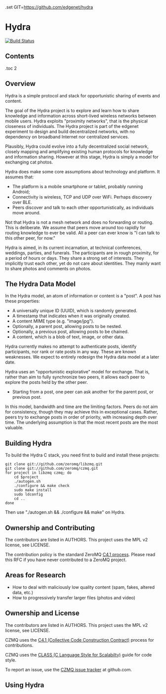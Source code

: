 .set GIT=https://github.com/edgenet/hydra

# Hydra

[![Build Status](https://travis-ci.org/edgenet/hydra.png)](https://travis-ci.org/edgenet/hydra)

## Contents

.toc 2

## Overview

Hydra is a simple protocol and stack for opportunistic sharing of events and content.

The goal of the Hydra project is to explore and learn how to share knowledge and information across short-lived wireless networks between mobile users. Hydra exploits "proximity networks", that is the physical closeness of individuals. The Hydra project is part of the edgenet experiment to design and build decentralized networks, with no dependency on broadband Internet nor centralized services.

Plausibly, Hydra could evolve into a fully decentralized social network, closely mapping and amplifying existing human protocols for knowledge and information sharing. However at this stage, Hydra is simply a model for exchanging cat photos.

Hydra does make some core assumptions about technology and platform. It assumes that:

* The platform is a mobile smartphone or tablet, probably running Android;
* Connectivity is wireless, TCP and UDP over WiFi. Perhaps discovery over BLE.
* Peers discover and talk to each other opportunistically, as individuals move around.

Not that Hydra is not a mesh network and does no forwarding or routing. This is deliberate. We assume that peers move around too rapidly for routing knowledge to ever be valid. All a peer can ever know is "I can talk to this other peer, for now."

Hydra is aimed, in its current incarnation, at technical conferences, weddings, parties, and funerals. The participants are in rough proximity, for a period of hours or days. They share a strong set of interests. They implicitly trust each other, yet do not care about identities. They mainly want to share photos and comments on photos.

## The Hydra Data Model

In the Hydra model, an atom of information or content is a "post". A post has these properties:

* A universally unique ID (UUID), which is randomly generated.
* A timestamp that indicates when it was originally created.
* A content MIME type (e.g. "image/jpg").
* Optionally, a parent post, allowing posts to be nested.
* Optionally, a previous post, allowing posts to be chained.
* A content, which is a blob of text, image, or other data.

Hydra currently makes no attempt to authenticate posts, identify participants, nor rank or rate posts in any way. These are known weaknesses. We expect to entirely redesign the Hydra data model at a later date.

Hydra uses an "opportunistic explorative" model for exchange. That is, rather than aim to fully synchronize two peers, it allows each peer to explore the posts held by the other peer. 

* Starting from a post, one peer can ask another for the parent post, or previous post.

In this model, bandwidth and time are the limiting factors. Peers do not aim for consistency, though they may achieve this in exceptional cases. Rather, peers try to exchange posts in order of priority, with increasing depth over time. The underlying assumption is that the most recent posts are the most valuable.

## Building Hydra

To build the Hydra C stack, you need first to build and install these projects:

    git clone git://github.com/zeromq/libzmq.git
    git clone git://github.com/zeromq/czmq.git
    for project in libzmq czmq; do
        cd $project
        ./autogen.sh
        ./configure && make check
        sudo make install
        sudo ldconfig
        cd ..
    done

Then use "./autogen.sh && ./configure && make" on Hydra.

## Ownership and Contributing

The contributors are listed in AUTHORS. This project uses the MPL v2 license, see LICENSE.

The contribution policy is the standard ZeroMQ [C4.1 process](http://rfc.zeromq.org/spec:22). Please read this RFC if you have never contributed to a ZeroMQ project.

## Areas for Research

* How to deal with maliciously low quality content (spam, fakes, altered data, etc.)
* How to progressively transfer larger files (photos and video)


## Ownership and License

The contributors are listed in AUTHORS. This project uses the MPL v2 license, see LICENSE.

CZMQ uses the [C4.1 (Collective Code Construction Contract)](http://rfc.zeromq.org/spec:22) process for contributions.

CZMQ uses the [CLASS (C Language Style for Scalabilty)](http://rfc.zeromq.org/spec:21) guide for code style.

To report an issue, use the [CZMQ issue tracker](https://github.com/zeromq/czmq/issues) at github.com.

## Using Hydra





